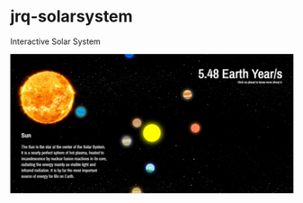 # jrq-solarsystem
Interactive Solar System

![alt text](https://github.com/JRQuimora/jrq-solarsystem/blob/master/screenShot.jpg?raw=true)
